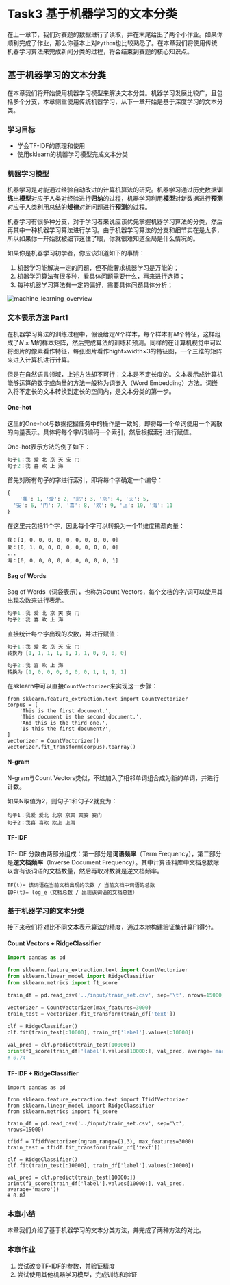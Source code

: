 # Task3 基于机器学习的文本分类

在上一章节，我们对赛题的数据进行了读取，并在末尾给出了两个小作业。如果你顺利完成了作业，那么你基本上对`Python`也比较熟悉了。在本章我们将使用传统机器学习算法来完成新闻分类的过程，将会结束到赛题的核心知识点。

## 基于机器学习的文本分类

在本章我们将开始使用机器学习模型来解决文本分类。机器学习发展比较广，且包括多个分支，本章侧重使用传统机器学习，从下一章开始是基于深度学习的文本分类。

### 学习目标

- 学会TF-IDF的原理和使用
- 使用sklearn的机器学习模型完成文本分类

### 机器学习模型

机器学习是对能通过经验自动改进的计算机算法的研究。机器学习通过历史数据**训练**出**模型**对应于人类对经验进行**归纳**的过程，机器学习利用**模型**对新数据进行**预测**对应于人类利用总结的**规律**对新问题进行**预测**的过程。


机器学习有很多种分支，对于学习者来说应该优先掌握机器学习算法的分类，然后再其中一种机器学习算法进行学习。由于机器学习算法的分支和细节实在是太多，所以如果你一开始就被细节迷住了眼，你就很难知道全局是什么情况的。


如果你是机器学习初学者，你应该知道如下的事情：

1. 机器学习能解决一定的问题，但不能奢求机器学习是万能的；
2. 机器学习算法有很多种，看具体问题需要什么，再来进行选择；
3. 每种机器学习算法有一定的偏好，需要具体问题具体分析；



![machine_learning_overview](https://img-blog.csdnimg.cn/20200714203223253.jpg)

 

### 文本表示方法 Part1

在机器学习算法的训练过程中，假设给定$N$个样本，每个样本有$M$个特征，这样组成了$N×M$的样本矩阵，然后完成算法的训练和预测。同样的在计算机视觉中可以将图片的像素看作特征，每张图片看作hight×width×3的特征图，一个三维的矩阵来进入计算机进行计算。

但是在自然语言领域，上述方法却不可行：文本是不定长度的。文本表示成计算机能够运算的数字或向量的方法一般称为词嵌入（Word Embedding）方法。词嵌入将不定长的文本转换到定长的空间内，是文本分类的第一步。

#### One-hot

这里的One-hot与数据挖掘任务中的操作是一致的，即将每一个单词使用一个离散的向量表示。具体将每个字/词编码一个索引，然后根据索引进行赋值。

One-hot表示方法的例子如下：

```python
句子1：我 爱 北 京 天 安 门
句子2：我 喜 欢 上 海
```

首先对所有句子的字进行索引，即将每个字确定一个编号：

```python
{
	'我': 1, '爱': 2, '北': 3, '京': 4, '天': 5,
  '安': 6, '门': 7, '喜': 8, '欢': 9, '上': 10, '海': 11
}
```

在这里共包括11个字，因此每个字可以转换为一个11维度稀疏向量：

```
我：[1, 0, 0, 0, 0, 0, 0, 0, 0, 0, 0]
爱：[0, 1, 0, 0, 0, 0, 0, 0, 0, 0, 0]
...
海：[0, 0, 0, 0, 0, 0, 0, 0, 0, 0, 1]
```

#### Bag of Words

Bag of Words（词袋表示），也称为Count Vectors，每个文档的字/词可以使用其出现次数来进行表示。

```python
句子1：我 爱 北 京 天 安 门
句子2：我 喜 欢 上 海
```

直接统计每个字出现的次数，并进行赋值：

```python
句子1：我 爱 北 京 天 安 门
转换为 [1, 1, 1, 1, 1, 1, 1, 0, 0, 0, 0]

句子2：我 喜 欢 上 海
转换为 [1, 0, 0, 0, 0, 0, 0, 1, 1, 1, 1]
```

在sklearn中可以直接`CountVectorizer`来实现这一步骤：

```
from sklearn.feature_extraction.text import CountVectorizer
corpus = [
    'This is the first document.',
    'This document is the second document.',
    'And this is the third one.',
    'Is this the first document?',
]
vectorizer = CountVectorizer()
vectorizer.fit_transform(corpus).toarray()
```

#### N-gram

N-gram与Count Vectors类似，不过加入了相邻单词组合成为新的单词，并进行计数。

如果N取值为2，则句子1和句子2就变为：

```
句子1：我爱 爱北 北京 京天 天安 安门
句子2：我喜 喜欢 欢上 上海
```

#### TF-IDF

TF-IDF 分数由两部分组成：第一部分是**词语频率**（Term Frequency），第二部分是**逆文档频率**（Inverse Document Frequency）。其中计算语料库中文档总数除以含有该词语的文档数量，然后再取对数就是逆文档频率。

```
TF(t)= 该词语在当前文档出现的次数 / 当前文档中词语的总数
IDF(t)= log_e（文档总数 / 出现该词语的文档总数）
```

### 基于机器学习的文本分类

接下来我们将对比不同文本表示算法的精度，通过本地构建验证集计算F1得分。

#### Count Vectors + RidgeClassifier

```python
import pandas as pd

from sklearn.feature_extraction.text import CountVectorizer
from sklearn.linear_model import RidgeClassifier
from sklearn.metrics import f1_score

train_df = pd.read_csv('../input/train_set.csv', sep='\t', nrows=15000)

vectorizer = CountVectorizer(max_features=3000)
train_test = vectorizer.fit_transform(train_df['text'])

clf = RidgeClassifier()
clf.fit(train_test[:10000], train_df['label'].values[:10000])

val_pred = clf.predict(train_test[10000:])
print(f1_score(train_df['label'].values[10000:], val_pred, average='macro'))
# 0.74
```

####  TF-IDF +  RidgeClassifier

```
import pandas as pd

from sklearn.feature_extraction.text import TfidfVectorizer
from sklearn.linear_model import RidgeClassifier
from sklearn.metrics import f1_score

train_df = pd.read_csv('../input/train_set.csv', sep='\t', nrows=15000)

tfidf = TfidfVectorizer(ngram_range=(1,3), max_features=3000)
train_test = tfidf.fit_transform(train_df['text'])

clf = RidgeClassifier()
clf.fit(train_test[:10000], train_df['label'].values[:10000])

val_pred = clf.predict(train_test[10000:])
print(f1_score(train_df['label'].values[10000:], val_pred, average='macro'))
# 0.87
```

### 本章小结

本章我们介绍了基于机器学习的文本分类方法，并完成了两种方法的对比。

### 本章作业

1. 尝试改变TF-IDF的参数，并验证精度
2. 尝试使用其他机器学习模型，完成训练和验证








